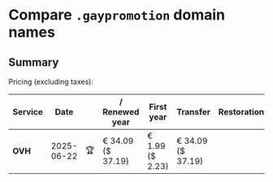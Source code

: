 # Compare `.gaypromotion` domain names

## Summary

Pricing (excluding taxes):

| Service | Date |  | / Renewed year | First year | Transfer | Restoration |
|--|--|--|--|--|--|--|
| **OVH** | 2025-06-22 | 🏆 | € 34.09<br>($ 37.19) | € 1.99<br>($ 2.23) | € 34.09<br>($ 37.19) |  |
